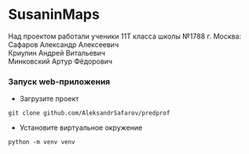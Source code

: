 # SusaninMaps
<p>Над проектом работали ученики 11Т класса школы №1788 г. Москва:<br>
Сафаров Александр Алексеевич<br>
Криулин Андрей Витальевич<br>
Минковский Артур Фёдорович</p>

### Запуск web-приложения
- Загрузите проект
```
git clone github.com/AleksandrSafarov/predprof
```
- Установите виртуальное окружение
```
python -m venv venv
```

